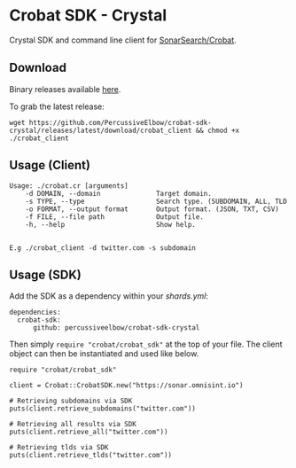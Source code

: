 # Crobat SDK - Crystal

Crystal SDK and command line client for [SonarSearch/Crobat](https://github.com/Cgboal/SonarSearch).

## Download
Binary releases available [here](https://github.com/PercussiveElbow/crobat-sdk-crystal/releases).

To grab the latest release:

```wget https://github.com/PercussiveElbow/crobat-sdk-crystal/releases/latest/download/crobat_client && chmod +x ./crobat_client```

## Usage (Client)

```
Usage: ./crobat.cr [arguments]
    -d DOMAIN, --domain              Target domain.
    -s TYPE, --type                  Search type. (SUBDOMAIN, ALL, TLD
    -o FORMAT, --output format       Output format. (JSON, TXT, CSV)
    -f FILE, --file path             Output file.
    -h, --help                       Show help.


E.g ./crobat_client -d twitter.com -s subdomain
```


## Usage (SDK)
Add the SDK as a dependency within your _shards.yml_:
```
dependencies:
  crobat-sdk:
      github: percussiveelbow/crobat-sdk-crystal
```
Then simply  `require "crobat/crobat_sdk"` at the top of your file.
The client object can then be instantiated and used like below. 
```
require "crobat/crobat_sdk"

client = Crobat::CrobatSDK.new("https://sonar.omnisint.io")

# Retrieving subdomains via SDK
puts(client.retrieve_subdomains("twitter.com"))

# Retrieving all results via SDK
puts(client.retrieve_all("twitter.com"))

# Retrieving tlds via SDK
puts(client.retrieve_tlds("twitter.com"))
```